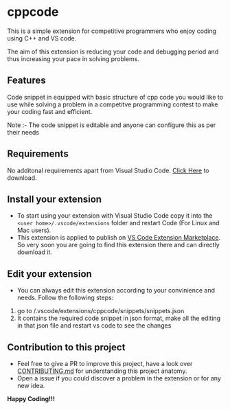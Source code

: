 # cppcode

This is a simple extension for competitive programmers who enjoy coding using C++ and VS code.

The aim of this extension is reducing your code and debugging period and thus increasing your pace in solving problems.

## Features

Code snippet in equipped with basic structure of cpp code you would like to use while solving a problem in a competitve programming contest to make your coding fast and efficient.

Note :- The code snippet is editable and anyone can configure this as per their needs

## Requirements

No additonal requirements apart from Visual Studio Code. [Click Here](https://code.visualstudio.com/download) to download.

## Install your extension

* To start using your extension with Visual Studio Code copy it into the `<user home>/.vscode/extensions` folder and restart Code (For Linux and Mac users).
* This extension is applied to publish on [VS Code Extension Marketplace](https://marketplace.visualstudio.com/vscode). So very soon you are going to find this extension there and can  directly download it.  

## Edit your extension
* You can always edit this extension according to your convinience and needs. Follow the following steps:
1. go to <user home>/.vscode/extensions/cppcode/snippets/snippets.json
2. It contains the required code snippet in json format, make all the editing in that json file and restart vs code to see the changes

## Contribution to this project
* Feel free to give a PR to improve this project, have a look over [CONTRIBUTING.md](CONTRIBUTING.md) for understanding this project anatomy.
* Open a issue if you could discover a problem in the extension or for any new idea.  


**Happy Coding!!!**
